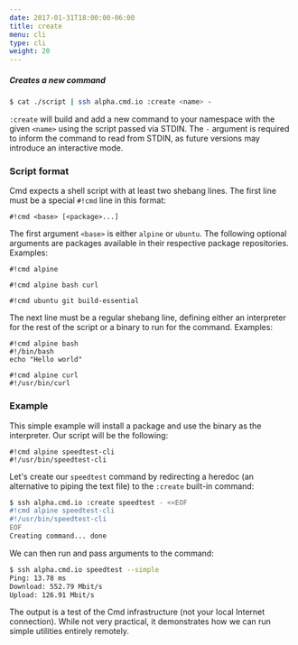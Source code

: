 ```yaml
---
date: 2017-01-31T18:00:00-06:00
title: create
menu: cli
type: cli
weight: 20
---
```

##### Creates a new command

```sh
$ cat ./script | ssh alpha.cmd.io :create <name> -
```

`:create` will build and add a new command to your namespace with the given
`<name>` using the script passed via STDIN. The `-` argument is required to
inform the command to read from STDIN, as future versions may introduce an
interactive mode.

### Script format

Cmd expects a shell script with at least two shebang lines. The first line
must be a special `#!cmd` line in this format:

```text
#!cmd <base> [<package>...]
```

The first argument `<base>` is either `alpine` or `ubuntu`. The following optional
arguments are packages available in their respective package repositories. Examples:

```text
#!cmd alpine
```

```text
#!cmd alpine bash curl
```

```text
#!cmd ubuntu git build-essential
```

The next line must be a regular shebang line, defining either an interpreter
for the rest of the script or a binary to run for the command. Examples:

```text
#!cmd alpine bash
#!/bin/bash
echo "Hello world"
```

```text
#!cmd alpine curl
#!/usr/bin/curl
```

### Example
This simple example will install a package and use the binary as the interpreter. Our script will be the following:

```text
#!cmd alpine speedtest-cli
#!/usr/bin/speedtest-cli
```

Let's create our `speedtest` command by redirecting a heredoc (an alternative to piping the text file) to the `:create` built-in command:

```sh
$ ssh alpha.cmd.io :create speedtest - <<EOF
#!cmd alpine speedtest-cli
#!/usr/bin/speedtest-cli
EOF
Creating command... done
```

We can then run and pass arguments to the command:

```sh
$ ssh alpha.cmd.io speedtest --simple
Ping: 13.78 ms
Download: 552.79 Mbit/s
Upload: 126.91 Mbit/s
```

The output is a test of the Cmd infrastructure (not your local Internet connection). While not very practical, it demonstrates how we can run simple utilities entirely remotely.
